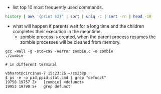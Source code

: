 - list top 10 most frequently used commands.
```sh
history | awk '{print $2}' | sort | uniq -c | sort -rn | head -10
```

- what will happen if parents wait for a long time and the children completes their execution in the meantime.
    - zombie process is created, when the parent process resumes the zombie processes will be cleaned from memory.
```
gcc -Wall -g -std=c99 -Werror zombie.c -o zombie
./zombie

# in different terminal

vbharot@circinus-7 15:23:26 ~/cs238p 
$ ps -e -o pid,ppid,stat,cmd | grep "defunct"
19758 19757 Z+   [zombie] <defunct>
19953 19790 S+   grep defunct
```